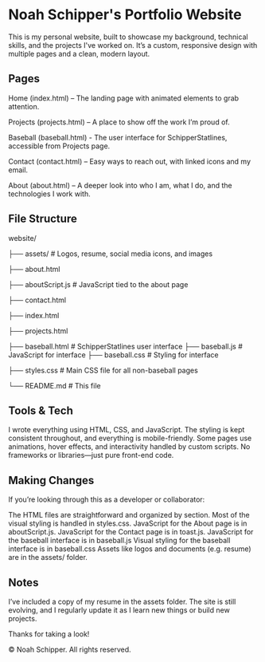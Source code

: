 # Noah Schipper's Portfolio Website

This is my personal website, built to showcase my background, technical skills, and the projects I've worked on. It’s a custom, responsive design with multiple pages and a clean, modern layout.

## Pages

Home (index.html) – The landing page with animated elements to grab attention.

Projects (projects.html) – A place to show off the work I’m proud of.

  Baseball (baseball.html) - The user interface for SchipperStatlines, accessible from Projects page.

Contact (contact.html) – Easy ways to reach out, with linked icons and my email.

About (about.html) – A deeper look into who I am, what I do, and the technologies I work with.

## File Structure

website/

├── assets/ # Logos, resume, social media icons, and images

├── about.html

├── aboutScript.js # JavaScript tied to the about page

├── contact.html

├── index.html

├── projects.html

  ├── baseball.html # SchipperStatlines user interface
  ├── baseball.js   # JavaScript for interface
  ├── baseball.css  # Styling for interface

├── styles.css # Main CSS file for all non-baseball pages

└── README.md # This file

## Tools & Tech

I wrote everything using HTML, CSS, and JavaScript. The styling is kept consistent throughout, and everything is mobile-friendly. Some pages use animations, hover effects, and interactivity handled by custom scripts. No frameworks or libraries—just pure front-end code.

## Making Changes

If you’re looking through this as a developer or collaborator:

The HTML files are straightforward and organized by section.
Most of the visual styling is handled in styles.css.
JavaScript for the About page is in aboutScript.js.
JavaScript for the Contact page is in toast.js.
JavaScript for the baseball interface is in baseball.js
Visual styling for the baseball interface is in baseball.css
Assets like logos and documents (e.g. resume) are in the assets/ folder.

## Notes
I’ve included a copy of my resume in the assets folder. The site is still evolving, and I regularly update it as I learn new things or build new projects.

Thanks for taking a look!

© Noah Schipper. All rights reserved.
